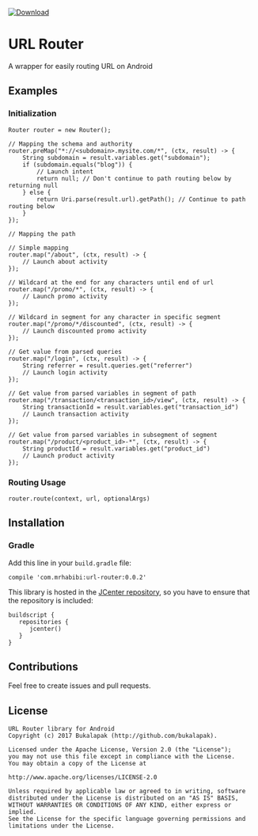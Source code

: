[ ![Download](https://api.bintray.com/packages/mrhabibi/maven/url-router/images/download.svg) ](https://bintray.com/mrhabibi/maven/url-router/_latestVersion)

# URL Router
A wrapper for easily routing URL on Android

## Examples

### Initialization

```
Router router = new Router();

// Mapping the schema and authority
router.preMap("*://<subdomain>.mysite.com/*", (ctx, result) -> {
    String subdomain = result.variables.get("subdomain");
    if (subdomain.equals("blog")) {
        // Launch intent
        return null; // Don't continue to path routing below by returning null
    } else {
        return Uri.parse(result.url).getPath(); // Continue to path routing below
    }
});

// Mapping the path

// Simple mapping
router.map("/about", (ctx, result) -> {
    // Launch about activity
});

// Wildcard at the end for any characters until end of url
router.map("/promo/*", (ctx, result) -> {
    // Launch promo activity
});

// Wildcard in segment for any character in specific segment
router.map("/promo/*/discounted", (ctx, result) -> {
    // Launch discounted promo activity
});

// Get value from parsed queries
router.map("/login", (ctx, result) -> {
    String referrer = result.queries.get("referrer")
    // Launch login activity
});

// Get value from parsed variables in segment of path
router.map("/transaction/<transaction_id>/view", (ctx, result) -> {
    String transactionId = result.variables.get("transaction_id")
    // Launch transaction activity
});

// Get value from parsed variables in subsegment of segment
router.map("/product/<product_id>-*", (ctx, result) -> {
    String productId = result.variables.get("product_id")
    // Launch product activity
});
```

### Routing Usage

```
router.route(context, url, optionalArgs)
```

## Installation

### Gradle

Add this line in your `build.gradle` file:

```
compile 'com.mrhabibi:url-router:0.0.2'
```

This library is hosted in the [JCenter repository](https://bintray.com/bukalapak/maven), so you have to ensure that the repository is included:

```
buildscript {
   repositories {
      jcenter()
   }
}
```

## Contributions

Feel free to create issues and pull requests.

## License

```
URL Router library for Android
Copyright (c) 2017 Bukalapak (http://github.com/bukalapak).

Licensed under the Apache License, Version 2.0 (the "License");
you may not use this file except in compliance with the License.
You may obtain a copy of the License at

http://www.apache.org/licenses/LICENSE-2.0

Unless required by applicable law or agreed to in writing, software
distributed under the License is distributed on an "AS IS" BASIS,
WITHOUT WARRANTIES OR CONDITIONS OF ANY KIND, either express or implied.
See the License for the specific language governing permissions and
limitations under the License.
```